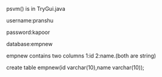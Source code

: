 psvm() is  in TryGui.java

username:pranshu

password:kapoor

database:empnew

empnew contains two columns 1:id 2:name.(both are string)

 create table empnew(id  varchar(10),name varchar(10));

